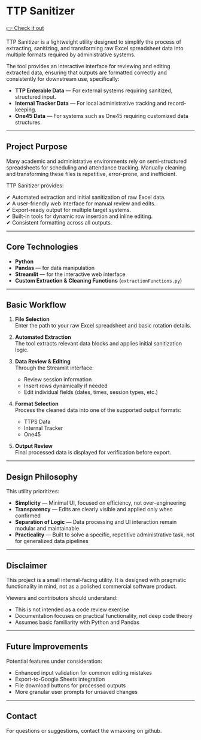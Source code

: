 # TTP Sanitizer

[👉 Check it out](https://ttpsanitizer.streamlit.app/)

TTP Sanitizer is a lightweight utility designed to simplify the process of extracting, sanitizing, and transforming raw Excel spreadsheet data into multiple formats required by administrative systems.

The tool provides an interactive interface for reviewing and editing extracted data, ensuring that outputs are formatted correctly and consistently for downstream use, specifically:

- **TTP Enterable Data** — For external systems requiring sanitized, structured input.  
- **Internal Tracker Data** — For local administrative tracking and record-keeping.  
- **One45 Data** — For systems such as One45 requiring customized data structures.  

---

## Project Purpose

Many academic and administrative environments rely on semi-structured spreadsheets for scheduling and attendance tracking. Manually cleaning and transforming these files is repetitive, error-prone, and inefficient.

TTP Sanitizer provides:

✔ Automated extraction and initial sanitization of raw Excel data.  
✔ A user-friendly web interface for manual review and edits.  
✔ Export-ready output for multiple target systems.  
✔ Built-in tools for dynamic row insertion and inline editing.  
✔ Consistent formatting across all outputs.  

---

## Core Technologies

- **Python**  
- **Pandas** — for data manipulation  
- **Streamlit** — for the interactive web interface  
- **Custom Extraction & Cleaning Functions** (`extractionFunctions.py`)  

---

## Basic Workflow

1. **File Selection**  
   Enter the path to your raw Excel spreadsheet and basic rotation details.

2. **Automated Extraction**  
   The tool extracts relevant data blocks and applies initial sanitization logic.

3. **Data Review & Editing**  
   Through the Streamlit interface:  
   - Review session information  
   - Insert rows dynamically if needed  
   - Edit individual fields (dates, times, session types, etc.)

4. **Format Selection**  
   Process the cleaned data into one of the supported output formats:  
   - TTPS Data  
   - Internal Tracker  
   - One45  

5. **Output Review**  
   Final processed data is displayed for verification before export.

---

## Design Philosophy

This utility prioritizes:

- **Simplicity** — Minimal UI, focused on efficiency, not over-engineering  
- **Transparency** — Edits are clearly visible and applied only when confirmed  
- **Separation of Logic** — Data processing and UI interaction remain modular and maintainable  
- **Practicality** — Built to solve a specific, repetitive administrative task, not for generalized data pipelines  

---

## Disclaimer

This project is a small internal-facing utility. It is designed with pragmatic functionality in mind, not as a polished commercial software product.

Viewers and contributors should understand:

- This is not intended as a code review exercise  
- Documentation focuses on practical functionality, not deep code theory  
- Assumes basic familiarity with Python and Pandas  

---

## Future Improvements

Potential features under consideration:

- Enhanced input validation for common editing mistakes  
- Export-to-Google Sheets integration  
- File download buttons for processed outputs  
- More granular user prompts for unsaved changes  

---

## Contact

For questions or suggestions, contact the wmaxxing on github.

